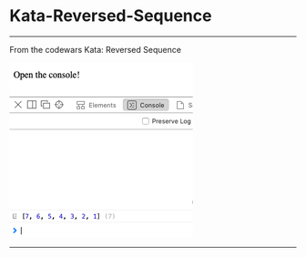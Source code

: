 # Kata-Reversed-Sequence

_____________

From the codewars Kata: Reversed Sequence

![code in action](kataRev.png)

_____________